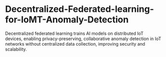 # Decentralized-Federated-learning-for-IoMT-Anomaly-Detection
Decentralized federated learning trains AI models on distributed IoT devices, enabling privacy-preserving, collaborative anomaly detection in IoT networks without centralized data collection, improving security and scalability.
